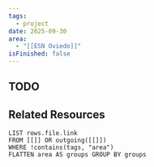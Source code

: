 ```yaml
---
tags:
  - project
date: 2025-09-30
area:
  - "[[ESN Oviedo]]"
isFinished: false
---
```


## TODO
## Related Resources
```dataview
LIST rows.file.link
FROM [[]] OR outgoing([[]])
WHERE !contains(tags, "area")
FLATTEN area AS groups GROUP BY groups

```



